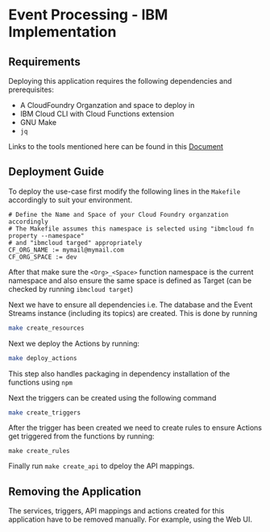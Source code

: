 # Event Processing - IBM Implementation

## Requirements

Deploying this application requires the following dependencies and prerequisites:

- A CloudFoundry Organzation and space to deploy in
- IBM Cloud CLI with Cloud Functions extension
- GNU Make
- `jq`

Links to the tools mentioned here can be found in this [Document](/docs/tools.md)

## Deployment Guide

To deploy the use-case first modify the following lines in the `Makefile` accordingly to suit your environment.

```make
# Define the Name and Space of your Cloud Foundry organzation accordingly
# The Makefile assumes this namespace is selected using "ibmcloud fn property --namespace"
# and "ibmcloud targed" appropriately
CF_ORG_NAME := mymail@mymail.com
CF_ORG_SPACE := dev
```

After that make sure the `<Org>_<Space>` function namespace is the current namespace and also ensure the
same space is defined as Target (can be checked by running `ibmcloud target`)

Next we have to ensure all dependencies i.e. The database and the Event Streams instance (including its topics) are created. This is done by running

```bash
make create_resources
```

Next we deploy the Actions by running:

```bash
make deploy_actions
```

This step also handles packaging in dependency installation of the functions using `npm`

Next the triggers can be created using the following command

```bash
make create_triggers
```

After the trigger has been created we need to create rules to ensure Actions get triggered from the functions by running:

```
make create_rules
```

Finally run `make create_api` to dpeloy the API mappings.

## Removing the Application

The services, triggers, API mappings and actions created for this application have to be removed manually. For example, using the Web UI.
